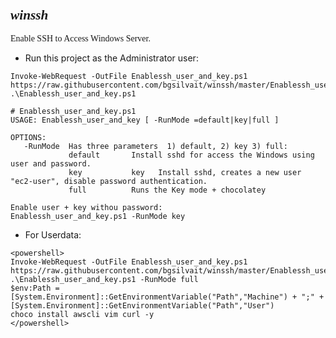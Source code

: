 # 



### <span style="font-family: times, serif; font-size:16pt; font-style:italic;"> winssh

<span style="font-family: calibri, Garamond, 'Comic Sans MS' ;">Enable SSH to Access Windows Server.</span>


* Run this project as the Administrator user:
```
Invoke-WebRequest -OutFile Enablessh_user_and_key.ps1 https://raw.githubusercontent.com/bgsilvait/winssh/master/Enablessh_user_and_key.ps1
.\Enablessh_user_and_key.ps1
```
```
# Enablessh_user_and_key.ps1
USAGE: Enablessh_user_and_key [ -RunMode =default|key|full ]

OPTIONS:
   -RunMode  Has three parameters  1) default, 2) key 3) full:
             default       Install sshd for access the Windows using user and password.
             key           key   Install sshd, creates a new user "ec2-user", disable password authentication.
             full          Runs the Key mode + chocolatey

Enable user + key withou password: 
Enablessh_user_and_key.ps1 -RunMode key 
```
* For Userdata:
```
<powershell>
Invoke-WebRequest -OutFile Enablessh_user_and_key.ps1 https://raw.githubusercontent.com/bgsilvait/winssh/master/Enablessh_user_and_key.ps1
.\Enablessh_user_and_key.ps1 -RunMode full
$env:Path = [System.Environment]::GetEnvironmentVariable("Path","Machine") + ";" + [System.Environment]::GetEnvironmentVariable("Path","User") 
choco install awscli vim curl -y
</powershell>
```
